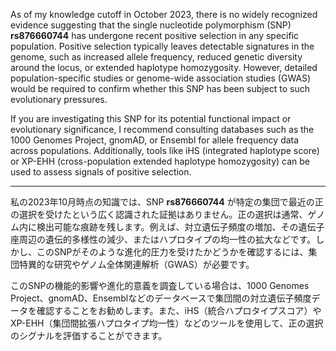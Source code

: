 As of my knowledge cutoff in October 2023, there is no widely recognized evidence suggesting that the single nucleotide polymorphism (SNP) **rs876660744** has undergone recent positive selection in any specific population. Positive selection typically leaves detectable signatures in the genome, such as increased allele frequency, reduced genetic diversity around the locus, or extended haplotype homozygosity. However, detailed population-specific studies or genome-wide association studies (GWAS) would be required to confirm whether this SNP has been subject to such evolutionary pressures.

If you are investigating this SNP for its potential functional impact or evolutionary significance, I recommend consulting databases such as the 1000 Genomes Project, gnomAD, or Ensembl for allele frequency data across populations. Additionally, tools like iHS (integrated haplotype score) or XP-EHH (cross-population extended haplotype homozygosity) can be used to assess signals of positive selection.

---

私の2023年10月時点の知識では、SNP **rs876660744** が特定の集団で最近の正の選択を受けたという広く認識された証拠はありません。正の選択は通常、ゲノム内に検出可能な痕跡を残します。例えば、対立遺伝子頻度の増加、その遺伝子座周辺の遺伝的多様性の減少、またはハプロタイプの均一性の拡大などです。しかし、このSNPがそのような進化的圧力を受けたかどうかを確認するには、集団特異的な研究やゲノム全体関連解析（GWAS）が必要です。

このSNPの機能的影響や進化的意義を調査している場合は、1000 Genomes Project、gnomAD、Ensemblなどのデータベースで集団間の対立遺伝子頻度データを確認することをお勧めします。また、iHS（統合ハプロタイプスコア）やXP-EHH（集団間拡張ハプロタイプ均一性）などのツールを使用して、正の選択のシグナルを評価することができます。